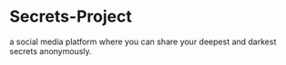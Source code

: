 # Secrets-Project
a social media platform where you can share your deepest and darkest secrets anonymously.
